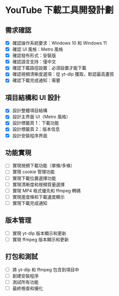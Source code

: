 # YouTube 下載工具開發計劃

## 需求確認
- [x] 確認操作系統要求：Windows 10 和 Windows 11
- [x] 確認 UI 風格：Metro 風格
- [x] 確認發布形式：安裝版
- [x] 確認語言支持：僅中文
- [x] 確認下載路徑設置：必須設置才能下載
- [x] 確認視頻清晰度選項：從 yt-dlp 獲取，默認最高畫質
- [x] 確認下載完成通知：需要

## 項目結構和 UI 設計
- [x] 設計整體項目結構
- [x] 設計主界面 UI（Metro 風格）
- [x] 設計標籤頁 1：下載功能
- [x] 設計標籤頁 2：版本信息
- [x] 設計安裝程序界面

## 功能實現
- [ ] 實現視頻下載功能（單條/多條）
- [ ] 實現 cookie 管理功能
- [ ] 實現下載位置選擇功能
- [ ] 實現清晰度和視頻質量選擇
- [ ] 實現 MP4 格式優先和 ffmpeg 轉碼
- [ ] 實現進度條和下載速度顯示
- [ ] 實現下載完成通知

## 版本管理
- [ ] 實現 yt-dlp 版本顯示和更新
- [ ] 實現 ffmpeg 版本顯示和更新

## 打包和測試
- [ ] 將 yt-dlp 和 ffmpeg 包含到項目中
- [ ] 創建安裝程序
- [ ] 測試所有功能
- [ ] 最終檢查和優化

